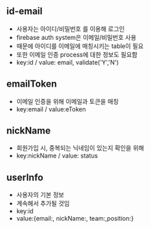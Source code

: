
## id-email ##
- 사용자는 아이디/비밀번호 를 이용해 로그인
- firebase auth system은 이메일/비밀번호 사용
- 때문에 아이디를 이메일에 매칭시키는 table이 필요
- 또한 이메일 인증 process에 대한 정보도 필요함
- key:id / value: email, validate('Y','N')

## emailToken ##
- 이메일 인증을 위해 이메일과 토큰을 매칭
- key:email / value:eToken

## nickName ##
- 회원가입 시, 중복되는 닉네임이 있는지 확인을 위해
- key:nickName / value: status


## userInfo ##
- 사용자의 기본 정보
- 계속해서 추가될 것임
- key:id
- value:{email:, nickName:, team:,position:}
